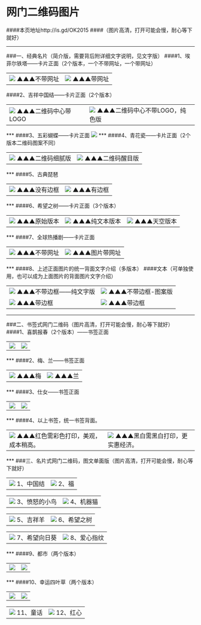# 网门二维码图片 
####本页地址http://is.gd/OK2015
####（图片高清，打开可能会慢，耐心等下就好）
***
###一、经典名片（简介版，需要背后附详细文字说明，见文字版）
####1、埃菲尔铁塔——卡片正面（2个版本，一个不带网址，一个带网址）
<table>
<tr><td><img src="http://7xj4o5.com1.z0.glb.clouddn.com/铁塔 边框.jpg"  <tr>  ▲▲▲不带网址
<td><img src="http://7xj4o5.com1.z0.glb.clouddn.com/铁塔 新网址版.jpg"  <tr> ▲▲▲带网址</tr>
</table>
####2、吉祥中国结——卡片正面（2个版本）
<table>
<td><img src="http://7xj4o5.com1.z0.glb.clouddn.com/中国结_黄心蓝边框.jpg"  <tr>  
▲▲▲二维码中心带LOGO
<td><img src="http://7xj4o5.com1.z0.glb.clouddn.com/中国结 全色_边框.jpg"  <tr>  
▲▲▲二维码中心不带LOGO，纯色版
</table>
***
####3、五彩蝴蝶——卡片正面
<td><img src="http://7xj4o5.com1.z0.glb.clouddn.com/蓝蝴蝶_边框.jpg"  <tr> 
***
####4、青花瓷——卡片正面（2个版本二维码图案不同）
<table>
<td><img src="http://7xj4o5.com1.z0.glb.clouddn.com/青花瓷名片-框.jpg"  <tr> 
▲▲▲二维码细腻版
<td><img src="http://7xj4o5.com1.z0.glb.clouddn.com/青花瓷2.jpg"  <tr> 
▲▲▲二维码醒目版
</table>
***
####5、古典琵琶
<table>
<td><img src="http://7xj4o5.com1.z0.glb.clouddn.com/琵琶.jpg"  <tr>  
▲▲▲没有边框
<td><img src="http://7xj4o5.com1.z0.glb.clouddn.com/琵琶_加框.jpg"  <tr>  
▲▲▲有边框
</table>
***
####6、希望之树——卡片正面（3个版本）
<table>
<td><img src="http://7xj4o5.com1.z0.glb.clouddn.com/网门希望之树_副本.jpg"  <tr>  
▲▲▲原始版本
<td><img src="http://7xj4o5.com1.z0.glb.clouddn.com/希望之树_原版.jpg"  <tr>  
▲▲▲纯文本版本
<td><img src="http://7xj4o5.com1.z0.glb.clouddn.com/希望之树_天空版.jpg"  <tr>  
▲▲▲天空版本
</table>
***
####7、全球热播剧——卡片正面
<table>
<td><img src="http://7xj4o5.com1.z0.glb.clouddn.com/热播剧-加框.jpg"  <tr> 
▲▲▲不带网址
<td><img src="http://7xj4o5.com1.z0.glb.clouddn.com/热播剧-加框—网址.jpg"  <tr> 
▲▲▲图片带网址
</table>
***
####8、上述正面图片的统一背面文字介绍（多版本）
####文本（可单独使用，也可以成为上面图片的背面图片文字介绍）
<table>
<tr>
<td><img src="http://7xj4o5.com1.z0.glb.clouddn.com/纯文字版本.jpg"  <tr> ▲▲▲不带边框——纯文字版
<td><img src="http://7xj4o5.com1.z0.glb.clouddn.com/文字—黑白—艺术—无框.jpg"  <tr>
▲▲▲不带边框-图案版
</tr> 
<tr>
<td><img src="http://7xj4o5.com1.z0.glb.clouddn.com/纯文字版本_框.jpg"  <tr> 
▲▲▲带边框
<td><img src="http://7xj4o5.com1.z0.glb.clouddn.com/黑白版-塔—艺术版_框.jpg"  <tr> 
▲▲▲带边框
</tr> 
</table>

***
###二、书签式网门二维码（图片高清，打开可能会慢，耐心等下就好）
####1、喜鹊报春（2个版本）——书签正面
<table>
<td><img src="http://7xj4o5.com1.z0.glb.clouddn.com/吉祥书签-喜鹊报春-正面.jpg"  <tr>  
<td><img src="http://7xj4o5.com1.z0.glb.clouddn.com/吉祥书签-喜鹊报春2-正面.jpg"  <tr> 
</table> 
***
####2、梅、兰——书签正面
<table>
<td><img src="http://7xj4o5.com1.z0.glb.clouddn.com/吉祥书签-梅-正面.jpg"  <tr> 
▲▲▲梅
<td><img src="http://7xj4o5.com1.z0.glb.clouddn.com/吉祥书签-兰-正面.jpg"  <tr>  
▲▲▲兰
</table> 
***
####3、仕女——书签正面
<table>
<td><img src="http://7xj4o5.com1.z0.glb.clouddn.com/吉祥书签-仕女2-正面.jpg"  <tr>  
<td><img src="http://7xj4o5.com1.z0.glb.clouddn.com/吉祥书签-仕女-正面.jpg"  <tr> 
</table>
***
####4、以上书签，统一书签背面。
<table>
<td><img src="http://7xj4o5.com1.z0.glb.clouddn.com/书签—新红色.jpg"  <tr>  
▲▲▲红色需彩色打印，美观，成本稍高。
<td><img src="http://7xj4o5.com1.z0.glb.clouddn.com/书签—新黑白版.jpg"  <tr> 
▲▲▲黑白需黑白打印，更实惠经济。
</table>
***
###三、名片式网门二维码，图文单面版（图片高清，打开可能会慢，耐心等下就好）
<table>
<td><img src="http://7xj4o5.com1.z0.glb.clouddn.com/名片式——中国结.jpg"  <tr>  
1、中国结
<td><img src="http://7xj4o5.com1.z0.glb.clouddn.com/名片式——福字.jpg"  <tr> 
2、福
</table>
<table>
<td><img src="http://7xj4o5.com1.z0.glb.clouddn.com/名片式——愤怒的小鸟.jpg"  <tr> 
3、愤怒的小鸟
<td><img src="http://7xj4o5.com1.z0.glb.clouddn.com/名片式——机器猫二维码.jpg"  <tr> 
4、机器猫
</table>
<table>
<td><img src="http://7xj4o5.com1.z0.glb.clouddn.com/名片式——吉祥羊网门.jpg"  <tr> 
5、吉祥羊
<td><img src="http://7xj4o5.com1.z0.glb.clouddn.com/名片式——希望之树.jpg"  <tr> 
6、希望之树
</table>
<table>
<td><img src="http://7xj4o5.com1.z0.glb.clouddn.com/名片式——希望向日葵.jpg"  <tr> 
7、希望向日葵
<td><img src="http://7xj4o5.com1.z0.glb.clouddn.com/名片式——指纹红心网门.jpg"  <tr> 
8、爱心指纹
</table>
***
####9、都市（两个版本）
<table>
<td><img src="http://7xj4o5.com1.z0.glb.clouddn.com/名片式——城市.jpg"  <tr> 
<td><img src="http://7xj4o5.com1.z0.glb.clouddn.com/名片式——城市1.jpg"  <tr> 
</table>
***
####10、幸运四叶草（两个版本）
<table>
<td><img src="http://7xj4o5.com1.z0.glb.clouddn.com/名片式——幸运四叶草.jpg"  <tr> 
<td><img src="http://7xj4o5.com1.z0.glb.clouddn.com/名片式——幸运绿叶草1.jpg"  <tr> 
</table>
<table>
<td><img src="http://7xj4o5.com1.z0.glb.clouddn.com/名片式——童话网门.jpg"  <tr> 
11、童话
<td><img src="http://7xj4o5.com1.z0.glb.clouddn.com/名片式——红心.jpg"  <tr> 
12、红心
</table>
